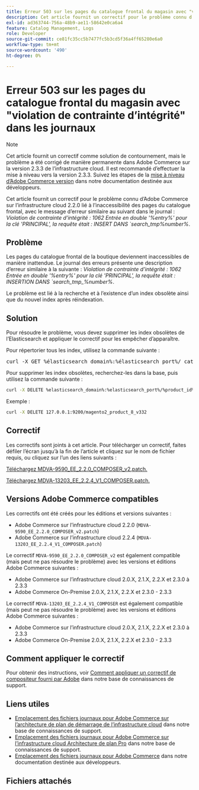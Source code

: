 ```yaml
---
title: Erreur 503 sur les pages du catalogue frontal du magasin avec "violation de contrainte d’intégrité" dans les journaux
description: Cet article fournit un correctif pour le problème connu d’Adobe Commerce sur l’infrastructure cloud 2.2.0 lié à l’inaccessibilité des pages du catalogue frontal du magasin.
exl-id: ad363744-756a-48b9-ae11-58642e0ca6a4
feature: Catalog Management, Logs
role: Developer
source-git-commit: ce81fc35cc5b7477fc5b3cd5f36a4ff65280e6a0
workflow-type: tm+mt
source-wordcount: '490'
ht-degree: 0%

---
```


# Erreur 503 sur les pages du catalogue frontal du magasin avec &quot;violation de contrainte d’intégrité&quot; dans les journaux

>[!NOTE]
>
>Cet article fournit un correctif comme solution de contournement, mais le problème a été corrigé de manière permanente dans Adobe Commerce sur la version 2.3.3 de l’infrastructure cloud. Il est recommandé d’effectuer la mise à niveau vers la version 2.3.3. Suivez les étapes de la [mise à niveau d’Adobe Commerce version](https://devdocs.magento.com/cloud/project/project-upgrade.html) dans notre documentation destinée aux développeurs.

Cet article fournit un correctif pour le problème connu d’Adobe Commerce sur l’infrastructure cloud 2.2.0 lié à l’inaccessibilité des pages du catalogue frontal, avec le message d’erreur similaire au suivant dans le journal : *Violation de contrainte d’intégrité : 1062 Entrée en double &#39;%entry%&#39; pour la clé &#39;PRINCIPAL&#39;, la requête était : INSERT DANS \`search\_tmp\%number%*.

## Problème

Les pages du catalogue frontal de la boutique deviennent inaccessibles de manière inattendue. Le journal des erreurs présente une description d’erreur similaire à la suivante : *Violation de contrainte d’intégrité : 1062 Entrée en double &#39;%entry%&#39; pour la clé &#39;PRINCIPAL&#39;, la requête était : INSERTION DANS \`search\_tmp\_%number%*.

Le problème est lié à la recherche et à l’existence d’un index obsolète ainsi que du nouvel index après réindexation.

## Solution

Pour résoudre le problème, vous devez supprimer les index obsolètes de l’Elasticsearch et appliquer le correctif pour les empêcher d’apparaître.

Pour répertorier tous les index, utilisez la commande suivante :

<pre>curl -X GET %élasticsearch_domain%:%élasticsearch_port%/_cat/index</pre>

Pour supprimer les index obsolètes, recherchez-les dans la base, puis utilisez la commande suivante :

```bash
curl -X DELETE %elasticsearch_domain%:%elasticsearch_port%/%product_id%_v%outdated_version%
```

Exemple :

```bash
curl -X DELETE 127.0.0.1:9200/magento2_product_8_v332
```

## Correctif

Les correctifs sont joints à cet article. Pour télécharger un correctif, faites défiler l’écran jusqu’à la fin de l’article et cliquez sur le nom de fichier requis, ou cliquez sur l’un des liens suivants :

[Téléchargez MDVA-9590\_EE\_2.2.0\_COMPOSER\_v2.patch.](assets/MDVA-9590_EE_2.2.0_COMPOSER_v2.patch.zip)

[Téléchargez MDVA-13203\_EE\_2.2.4\_V1\_COMPOSER.patch.](assets/MDVA-13203_EE_2.2.4_V1_COMPOSER.patch.zip)

## Versions Adobe Commerce compatibles

Les correctifs ont été créés pour les éditions et versions suivantes :

* Adobe Commerce sur l’infrastructure cloud 2.2.0 (`MDVA-9590_EE_2.2.0_COMPOSER_v2.patch`)
* Adobe Commerce sur l’infrastructure cloud 2.2.4 (`MDVA-13203_EE_2.2.4_V1_COMPOSER.patch`)

Le correctif `MDVA-9590_EE_2.2.0_COMPOSER_v2` est également compatible (mais peut ne pas résoudre le problème) avec les versions et éditions Adobe Commerce suivantes :

* Adobe Commerce sur l’infrastructure cloud 2.0.X, 2.1.X, 2.2.X et 2.3.0 à 2.3.3
* Adobe Commerce On-Premise 2.0.X, 2.1.X, 2.2.X et 2.3.0 - 2.3.3

Le correctif `MDVA-13203_EE_2.2.4_V1_COMPOSER` est également compatible (mais peut ne pas résoudre le problème) avec les versions et éditions Adobe Commerce suivantes :

* Adobe Commerce sur l’infrastructure cloud 2.0.X, 2.1.X, 2.2.X et 2.3.0 à 2.3.3
* Adobe Commerce On-Premise 2.0.X, 2.1.X, 2.2.X et 2.3.0 - 2.3.3

## Comment appliquer le correctif

Pour obtenir des instructions, voir [Comment appliquer un correctif de compositeur fourni par Adobe](/help/how-to/general/how-to-apply-a-composer-patch-provided-by-magento.md) dans notre base de connaissances de support.

## Liens utiles

* [Emplacement des fichiers journaux pour Adobe Commerce sur l’architecture de plan de démarrage de l’infrastructure cloud](/help/how-to/general/log-locations-directories-for-starter-plan.md) dans notre base de connaissances de support.
* [Emplacement des fichiers journaux pour Adobe Commerce sur l’infrastructure cloud Architecture de plan Pro](/help/how-to/general/log-locations-directories-for-pro-plan-integration-staging-production.md) dans notre base de connaissances de support.
* [Emplacement des fichiers journaux pour Adobe Commerce](https://devdocs.magento.com/guides/v2.3/cloud/trouble/environments-logs.html) dans notre documentation destinée aux développeurs.

## Fichiers attachés
